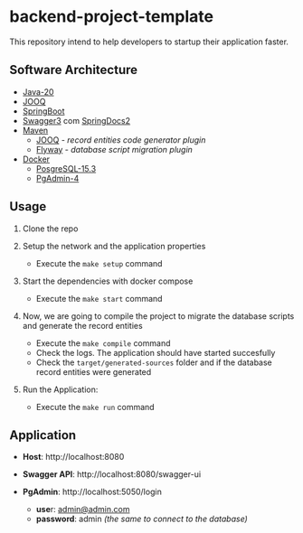 # backend-project-template

This repository intend to help developers to startup their application faster.

## Software Architecture

- [Java-20](https://docs.oracle.com/en/java/javase/20/)
- [JOOQ](https://www.jooq.org/doc/3.18/manual/code-generation/codegen-advanced/codegen-config-database/codegen-database-catalog-and-schema-mapping/)
- [SpringBoot](https://spring.io/projects/spring-boot)
- [Swagger3](https://swagger.io/docs/specification/about/) com [SpringDocs2](https://springdoc.org/v2/)
- [Maven](https://maven.apache.org/guides/)
  - [JOOQ](https://www.jooq.org/doc/latest/manual/code-generation/codegen-maven/) - *record entities code generator plugin*
  - [Flyway](https://flywaydb.org/documentation/concepts/migrations.html) - *database script migration plugin* 
- [Docker](https://www.docker.com/)
  - [PosgreSQL-15.3](https://www.postgresql.org/docs/current/index.html)
  - [PgAdmin-4](https://www.pgadmin.org/docs/pgadmin4/latest/index.html)

## Usage

1. Clone the repo

2. Setup the network and the application properties
    - Execute the `make setup` command
  
3. Start the dependencies with docker compose
    - Execute the `make start` command  

4. Now, we are going to compile the project to migrate the database scripts and generate the record entities
    - Execute the `make compile` command
    - Check the logs. The application should have started succesfully
    - Check the `target/generated-sources` folder and if the database record entities were generated

5. Run the Application:
    - Execute the `make run` command 

## Application

  - **Host**: http://localhost:8080
  
  - **Swagger API**: http://localhost:8080/swagger-ui

  - **PgAdmin**: http://localhost:5050/login
      - **use**r: admin@admin.com
      - **password**: admin *(the same to connect to the database)*
